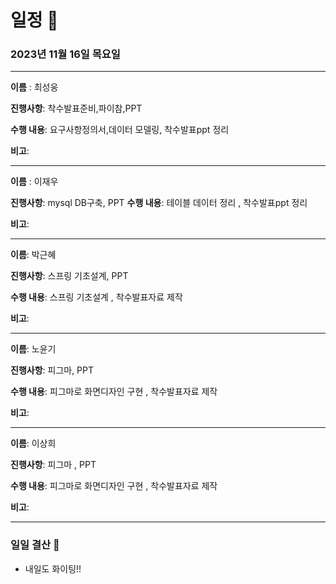 # 일정 📅
### 2023년 11월 16일 목요일
---

**이름** : 최성웅

**진행사항**: 착수발표준비,파이참,PPT

**수행 내용**: 요구사항정의서,데이터 모델링, 착수발표ppt 정리

**비고**:  

---


**이름** : 이재우

**진행사항**:  mysql DB구축, PPT
**수행 내용**:  테이블 데이터 정리 , 착수발표ppt 정리

**비고**:  

---

**이름**:  박근혜

**진행사항**: 스프링 기초설계, PPT

**수행 내용**: 스프링 기초설계 , 착수발표자료 제작

**비고**:  

---

**이름**:  노윤기

**진행사항**: 피그마, PPT

**수행 내용**: 피그마로 화면디자인 구현 , 착수발표자료 제작

**비고**:  

---

**이름**:  이상희

**진행사항**: 피그마 , PPT

**수행 내용**: 피그마로 화면디자인 구현 , 착수발표자료 제작

**비고**:  

---

### 일일 결산 📝
-  내일도 화이팅!!

